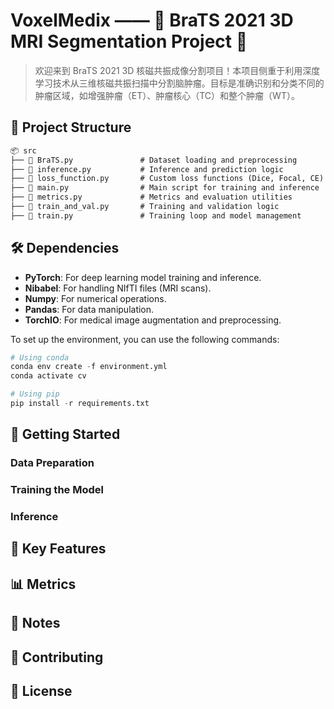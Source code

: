 # VoxelMedix —— 🧠 BraTS 2021 3D MRI Segmentation Project 🧠

> 欢迎来到 BraTS 2021 3D 核磁共振成像分割项目！本项目侧重于利用深度学习技术从三维核磁共振扫描中分割脑肿瘤。目标是准确识别和分类不同的肿瘤区域，如增强肿瘤（ET）、肿瘤核心（TC）和整个肿瘤（WT）。

## 📂 Project Structure

```txt
📦 src
├── 📄 BraTS.py               # Dataset loading and preprocessing
├── 📄 inference.py           # Inference and prediction logic
├── 📄 loss_function.py       # Custom loss functions (Dice, Focal, CE)
├── 📄 main.py                # Main script for training and inference
├── 📄 metrics.py             # Metrics and evaluation utilities
├── 📄 train_and_val.py       # Training and validation logic
├── 📄 train.py               # Training loop and model management
```


## 🛠️ Dependencies

- **PyTorch**: For deep learning model training and inference.
- **Nibabel**: For handling NIfTI files (MRI scans).
- **Numpy**: For numerical operations.
- **Pandas**: For data manipulation.
- **TorchIO**: For medical image augmentation and preprocessing.

To set up the environment, you can use the following commands:

```python
# Using conda
conda env create -f environment.yml
conda activate cv

# Using pip
pip install -r requirements.txt
```


## 🚀 Getting Started

### Data Preparation

### Training the Model

### Inference



## 🧩 Key Features


## 📊 Metrics


## 📝 Notes


## 🤝 Contributing



## 📜 License
